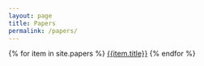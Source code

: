 ```yaml
---
layout: page
title: Papers
permalink: /papers/
---
```


{% for item in site.papers %}
[{{item.title}}]({{item.permalink}})
{% endfor %}
